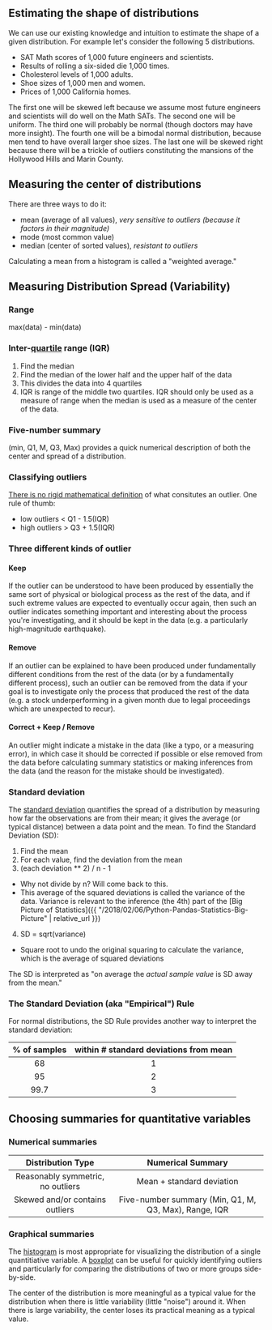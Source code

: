 ## Estimating the shape of distributions
We can use our existing knowledge and intuition to estimate the shape of a given distribution. For example let's consider the following 5 distributions.
* SAT Math scores of 1,000 future engineers and scientists.
* Results of rolling a six-sided die 1,000 times.
* Cholesterol levels of 1,000 adults.
* Shoe sizes of 1,000 men and women.
* Prices of 1,000 California homes.

The first one will be skewed left because we assume most future engineers and scientists will do well on the Math SATs. The second one will be uniform. The third one will probably be normal (though doctors may have more insight). The fourth one will be a bimodal normal distribution, because men tend to have overall larger shoe sizes. The last one will be skewed right because there will be a trickle of outliers constituting the mansions of the Hollywood Hills and Marin County.

## Measuring the center of distributions
There are three ways to do it:
* mean (average of all values), _very sensitive to outliers (because it factors in their magnitude)_
* mode (most common value)
* median (center of sorted values), _resistant to outliers_

Calculating a mean from a histogram is called a "weighted average."

## Measuring Distribution Spread (Variability)
### Range
max(data) - min(data)

### Inter-[quartile](https://en.wikipedia.org/wiki/Quartile) range (IQR)
1. Find the median
2. Find the median of the lower half and the upper half of the data
3. This divides the data into 4 quartiles
4. IQR is range of the middle two quartiles. IQR should only be used as a measure of range when the median is used as a measure of the center of the data.  

### Five-number summary 
(min, Q1, M, Q3, Max) provides a quick numerical description of both the center and spread of a distribution.

### Classifying outliers
[There is no rigid mathematical definition](https://en.wikipedia.org/wiki/Outlier#Detection) of what consitutes an outlier. One rule of thumb: 
* low outliers < Q1 - 1.5(IQR)
* high outliers > Q3 + 1.5(IQR)

### Three different kinds of outlier
#### Keep 
If the outlier can be understood to have been produced by essentially the same sort of physical or biological process as the rest of the data, and if such extreme values are expected to eventually occur again, then such an outlier indicates something important and interesting about the process you're investigating, and it should be kept in the data (e.g. a particularly high-magnitude earthquake).
#### Remove
If an outlier can be explained to have been produced under fundamentally different conditions from the rest of the data (or by a fundamentally different process), such an outlier can be removed from the data if your goal is to investigate only the process that produced the rest of the data (e.g. a stock underperforming in a given month due to legal proceedings which are unexpected to recur).
#### Correct + Keep / Remove
An outlier might indicate a mistake in the data (like a typo, or a measuring error), in which case it should be corrected if possible or else removed from the data before calculating summary statistics or making inferences from the data (and the reason for the mistake should be investigated).

### Standard deviation
The [standard deviation](https://en.wikipedia.org/wiki/Standard_deviation) quantifies the spread of a distribution by measuring how far the observations are from their mean; it gives the average (or typical distance) between a data point and the mean. To find the Standard Deviation (SD):
1. Find the mean
2. For each value, find the deviation from the mean
3. (each deviation ** 2) / n - 1 
* Why not divide by n? Will come back to this.
* This average of the squared deviations is called the variance of the data. Variance is relevant to the inference (the 4th) part of the [Big Picture of Statistics]({{ "/2018/02/06/Python-Pandas-Statistics-Big-Picture" | relative_url }})
4. SD = sqrt(variance)
* Square root to undo the original squaring to calculate the variance, which is the average of squared deviations

The SD is interpreted as "on average the _actual sample value_ is SD away from the mean."

### The Standard Deviation (aka "Empirical") Rule
For normal distributions, the SD Rule provides another way to interpret the standard deviation:  
  
| % of samples | within # standard deviations from mean |
| :-:|:-:|
| 68 | 1 |
| 95 | 2 |
| 99.7 | 3 |

## Choosing summaries for quantitative variables
### Numerical summaries  
  
| Distribution Type | Numerical Summary  |
| :-: |:-:|
| Reasonably symmetric, no outliers | Mean + standard deviation |
| Skewed and/or contains outliers | Five-number summary (Min, Q1, M, Q3, Max), Range, IQR |

### Graphical summaries
The [histogram](https://en.wikipedia.org/wiki/Histogram) is most appropriate for visualizing the distribution of a single quantitiative variable. A [boxplot](https://en.wikipedia.org/wiki/Box_plot) can be useful for quickly identifying outliers and particularly for comparing the distributions of two or more groups side-by-side.

The center of the distribution is more meaningful as a typical value for the distribution when there is little variability (little "noise") around it. When there is large variability, the center loses its practical meaning as a typical value.
